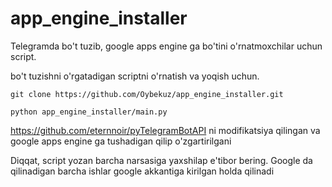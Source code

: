 # app_engine_installer
Telegramda bo't tuzib, google apps engine ga bo'tini o'rnatmoxchilar uchun script.

bo't tuzishni o'rgatadigan scriptni o'rnatish va yoqish uchun.

```git clone https://github.com/Oybekuz/app_engine_installer.git```

```python app_engine_installer/main.py```

https://github.com/eternnoir/pyTelegramBotAPI ni modifikatsiya qilingan va google apps engine ga tushadigan qilip o'zgartirilgani

Diqqat, script yozan barcha narsasiga yaxshilap e'tibor bering. Google da qilinadigan barcha ishlar google akkantiga kirilgan holda qilinadi

